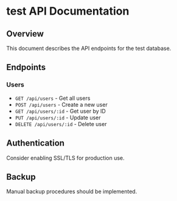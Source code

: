 # test API Documentation

## Overview
This document describes the API endpoints for the test database.

## Endpoints

### Users
- `GET /api/users` - Get all users
- `POST /api/users` - Create a new user
- `GET /api/users/:id` - Get user by ID
- `PUT /api/users/:id` - Update user
- `DELETE /api/users/:id` - Delete user

## Authentication
Consider enabling SSL/TLS for production use.

## Backup
Manual backup procedures should be implemented.
